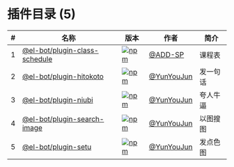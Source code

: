 # 插件目录 (5)

|#|名称|版本|作者|简介|
|-|---|---|----|---|
|1|[@el-bot/plugin-class-schedule](./packages/class-schedule)|[![npm](https://img.shields.io/npm/v/@el-bot/plugin-class-schedule)](https://www.npmjs.com/package/@el-bot/plugin-class-schedule)|[@ADD-SP](https://github.com/ADD-SP)|课程表|
|2|[@el-bot/plugin-hitokoto](./packages/hitokoto)|[![npm](https://img.shields.io/npm/v/@el-bot/plugin-hitokoto)](https://www.npmjs.com/package/@el-bot/plugin-hitokoto)|[@YunYouJun](https://github.com/YunYouJun)|发一句话|
|3|[@el-bot/plugin-niubi](./packages/niubi)|[![npm](https://img.shields.io/npm/v/@el-bot/plugin-niubi)](https://www.npmjs.com/package/@el-bot/plugin-niubi)|[@YunYouJun](https://github.com/YunYouJun)|夸人牛逼|
|4|[@el-bot/plugin-search-image](./packages/search-image)|[![npm](https://img.shields.io/npm/v/@el-bot/plugin-search-image)](https://www.npmjs.com/package/@el-bot/plugin-search-image)|[@YunYouJun](https://github.com/YunYouJun)|以图搜图|
|5|[@el-bot/plugin-setu](./packages/setu)|[![npm](https://img.shields.io/npm/v/@el-bot/plugin-setu)](https://www.npmjs.com/package/@el-bot/plugin-setu)|[@YunYouJun](https://github.com/YunYouJun)|发点色图|
